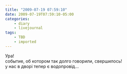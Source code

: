 ```yaml
---
title: "2009-07-19 07:59:10"
date: 2009-07-19T07:59:10-05:00
categories:
    - diary
    - livejournal
tags:
    - TBD
    - imported
---
```


Ура!  
событие, об котором так долго говорили, свершилось!  
у нас в дворі тепер є водопровід...